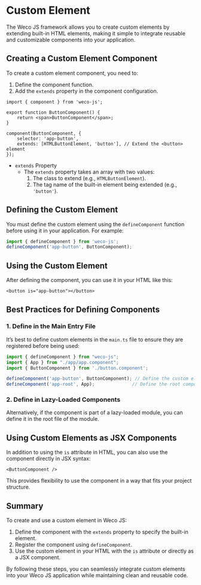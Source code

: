 # Custom Element

The Weco JS framework allows you to create custom elements by extending built-in HTML elements, making it simple to integrate reusable and customizable components into your application.

## Creating a Custom Element Component

To create a custom element component, you need to:

1. Define the component function.
2. Add the `extends` property in the component configuration.

```tsx
import { component } from 'weco-js';

export function ButtonComponent() {
    return <span>ButtonComponent</span>;
}

component(ButtonComponent, {
    selector: 'app-button',
    extends: [HTMLButtonElement, 'button'], // Extend the <button> element
});
```

* `extends` Property
    * The `extends` property takes an array with two values:
        1. The class to extend (e.g., `HTMLButtonElement`).
        2. The tag name of the built-in element being extended (e.g., `'button'`).

## Defining the Custom Element

You must define the custom element using the `defineComponent` function before using it in your application. For example:

```ts
import { defineComponent } from 'weco-js';
defineComponent('app-button', ButtonComponent);
```

## Using the Custom Element

After defining the component, you can use it in your HTML like this:

```tsx
<button is="app-button"></button>
```

## Best Practices for Defining Components

### 1. Define in the Main Entry File

It’s best to define custom elements in the `main.ts` file to ensure they are registered before being used:

```ts
import { defineComponent } from "weco-js";
import { App } from "./app/app.component";
import { ButtonComponent } from './button.component';

defineComponent('app-button', ButtonComponent); // Define the custom element
defineComponent('app-root', App);              // Define the root component
```

### 2. Define in Lazy-Loaded Components

Alternatively, if the component is part of a lazy-loaded module, you can define it in the root file of the module.

## Using Custom Elements as JSX Components

In addition to using the `is` attribute in HTML, you can also use the component directly in JSX syntax:

```tsx
<ButtonComponent />
```

This provides flexibility to use the component in a way that fits your project structure.

## Summary

To create and use a custom element in Weco JS:

1. Define the component with the `extends` property to specify the built-in element.
2. Register the component using `defineComponent`.
3. Use the custom element in your HTML with the `is` attribute or directly as a JSX component.

By following these steps, you can seamlessly integrate custom elements into your Weco JS application while maintaining clean and reusable code.
